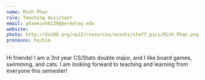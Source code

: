 ```yaml
---
name: Minh Phan
role: Teaching Assistant
email: phanminh6139@berkeley.edu
website: 
photo: http://ds100.org/sp22/resources/assets/staff_pics/Minh_Phan.png
pronouns: he/him
---
```

Hi friends! I am a 3rd year CS/Stats double major, and I like board games, swimming, and cats. I am looking forward to teaching and learning from everyone this semester!
